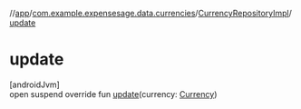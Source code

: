 //[app](../../../index.md)/[com.example.expensesage.data.currencies](../index.md)/[CurrencyRepositoryImpl](index.md)/[update](update.md)

# update

[androidJvm]\
open suspend override fun [update](update.md)(currency: [Currency](../-currency/index.md))
